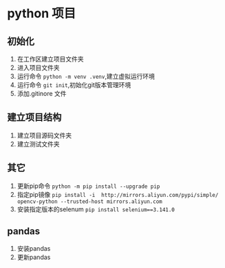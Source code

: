 # python 项目


## 初始化

1. 在工作区建立项目文件夹
2. 进入项目文件夹
3. 运行命令 ``python -m venv .venv``,建立虚拟运行环境
4. 运行命令 ``git init``,初始化git版本管理环境
5. 添加.gitinore 文件

## 建立项目结构

1. 建立项目源码文件夹
2. 建立测试文件夹



## 其它

1. 更新pip命令 ``python -m pip install --upgrade pip`` 
2. 指定pip镜像 ``pip install -i  http://mirrors.aliyun.com/pypi/simple/ opencv-python --trusted-host mirrors.aliyun.com``
3. 安装指定版本的selenum ``pip install selenium==3.141.0``

## pandas
1. 安装pandas
2. 更新pandas


   